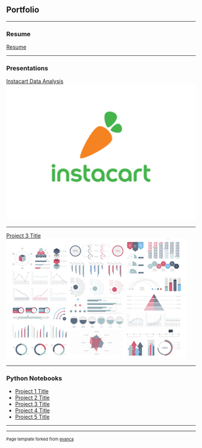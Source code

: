 ## Portfolio

---

### Resume 

[Resume](/pdf/Nahum_resume.pdf)

---

### Presentations

[Instacart Data Analysis](/pdf/InstacartDataAnalysis.pdf)
<img src="images/instacartLogo.png?raw=true"/>

---
[Project 3 Title](http://example.com/)
<img src="images/dummy_thumbnail.jpg?raw=true"/>

---

### Python Notebooks

- [Project 1 Title](http://example.com/)
- [Project 2 Title](http://example.com/)
- [Project 3 Title](http://example.com/)
- [Project 4 Title](http://example.com/)
- [Project 5 Title](http://example.com/)

---




---
<p style="font-size:11px">Page template forked from <a href="https://github.com/evanca/quick-portfolio">evanca</a></p>
<!-- Remove above link if you don't want to attibute -->
